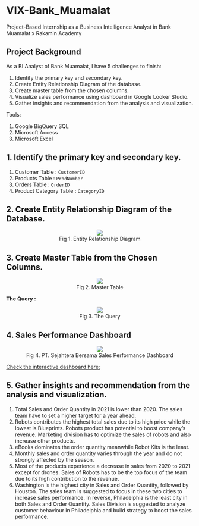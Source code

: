 # VIX-Bank_Muamalat
Project-Based Internship as a Business Intelligence Analyst in Bank Muamalat x Rakamin Academy

## Project Background
As a BI Analyst of Bank Muamalat, I have 5 challenges to finish:
1. Identify the primary key and secondary key.
2. Create Entity Relationship Diagram of the database.
3. Create master table from the chosen columns.
4. Visualize sales performance using dashboard in Google Looker Studio.
5. Gather insights and recommendation from the analysis and visualization.

Tools:
1. Google BigQuery SQL
2. Microsoft Access
3. Microsoft Excel

## 1. Identify the primary key and secondary key.
1. Customer Table : `CustomerID`
2. Products Table : `ProdNumber`
3. Orders Table : `OrderID`
4. Product Category Table : `CategoryID`

## 2. Create Entity Relationship Diagram of the Database.
<p align="center">
  <img src= "https://github.com/jedijm/VIX-Bank_Muamalat/blob/main/asset/ERD.jpeg"> <br>
Fig 1. Entity Relationship Diagram
</p>

## 3. Create Master Table from the Chosen Columns.
<p align="center">
  <img src= "https://github.com/jedijm/VIX-Bank_Muamalat/blob/main/asset/Master_Table.png"> <br>
Fig 2. Master Table
</p>

**The Query :**
<p align="center">
  <img src= "https://github.com/jedijm/VIX-Bank_Muamalat/blob/main/asset/Query.png"> <br>
Fig 3. The Query
</p>

## 4. Sales Performance Dashboard
<p align="center">
  <img src= "https://github.com/jedijm/VIX-Bank_Muamalat/blob/main/asset/dashboard.png"> <br>
Fig 4. PT. Sejahtera Bersama Sales Performance Dashboard
</p>

[Check the interactive dashboard here:](https://lookerstudio.google.com/reporting/c238a812-74d5-4904-b050-602dc0bb8161)

## 5. Gather insights and recommendation from the analysis and visualization.

1. Total Sales and Order Quantity in 2021 is lower than 2020. The sales team have to set a higher target for a year ahead.
2. Robots contributes the highest total sales due to its high price while the lowest is Blueprints. Robots product has potential to boost company’s revenue. Marketing division has to optimize the sales of robots and also increase other products.
3. eBooks dominates the order quantity meanwhile Robot Kits is the least.
4. Monthly sales and order quantity varies through the year and do not strongly affected by the season.
5. Most of the products experience a decrease in sales from 2020 to 2021 except for drones. Sales of Robots has to be the top focus of the team due to its high contribution to the revenue.
6. Washington is the highest city in Sales and Order Quantity, followed by Houston. The sales team is suggested to focus in these two cities to increase sales performance. In reverse, Philadelphia is the least city in both Sales and Order Quantity. Sales Division is suggested to analyze customer behaviour in Philadelphia and build strategy to boost the sales performance.

